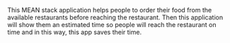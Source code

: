 This MEAN stack application helps people to order their food from the available restaurants before reaching the restaurant. Then this application will show them an estimated time so people will reach the restaurant on time and in this way, this app saves their time.
